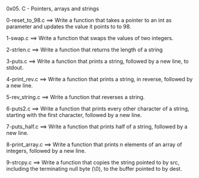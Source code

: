 0x05. C - Pointers, arrays and strings

0-reset_to_98.c ==> Write a function that takes a pointer to an int as parameter and updates the value it points to to 98.

1-swap.c ==> Write a function that swaps the values of two integers.

2-strlen.c ==> Write a function that returns the length of a string

3-puts.c ==> Write a function that prints a string, followed by a new line, to stdout.

4-print_rev.c ==> Write a function that prints a string, in reverse, followed by a new line.

5-rev_string.c ==> Write a function that reverses a string.

6-puts2.c ==> Write a function that prints every other character of a string, starting with the first character, followed by a new line.

7-puts_half.c ==> Write a function that prints half of a string, followed by a new line.

8-print_array.c ==> Write a function that prints n elements of an array of integers, followed by a new line.

9-strcpy.c ==> Write a function that copies the string pointed to by src, including the terminating null byte (\0), to the buffer pointed to by dest.
